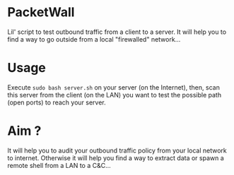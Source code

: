 # PacketWall
Lil' script to test outbound traffic from a client to a server. It will help you to find a way to go outside from a local "firewalled" network...

# Usage
Execute `sudo bash server.sh` on your server (on the Internet), then, scan this server from the client (on the LAN) you want to test the possible path (open ports) to reach your server.

# Aim ?
It will help you to audit your outbound traffic policy from your local network to internet. Otherwise it will help you find a way to extract data or spawn a remote shell from a LAN to a C&C...
